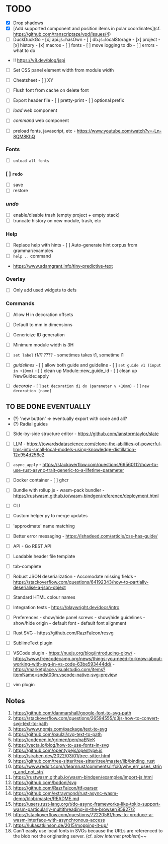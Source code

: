 # TODO

- [x] Drop shadows
- [x] [Add supported component and position items in polar coordinates](cf. https://github.com/transcriptaze/vpd/issues/4)
- [ ] DuckDuckGo
      - [x] api.js::hasOwn
      - [ ] db.js::localStorage
            - [x] project
            - [x] history
            - [x] macros
            - [ ] fonts
            - [ ] move logging to db
            - [ ] errors - what to do

- !! https://v8.dev/blog/jspi
- [ ] Set CSS panel element width from module width
- [ ] Cheatsheet
      - [ ] XY

- [ ] Flush font from cache on delete font
- [ ] Export header file
      - [ ] pretty-print
      - [ ] optional prefix

- [ ] _load_ web component
- [ ] _command_ web component
- [ ] preload fonts, javascript, etc
      - https://www.youtube.com/watch?v=-Ln-8QM8KhQ

### Fonts
   - [ ] `unload all fonts`

### [ ] `redo`
   - [ ] save
   - [ ] restore

### _undo_
   - [ ] enable/disable trash (empty project + empty stack)
   - [ ] truncate history on new module, trash, etc

### Help
- [ ] Replace help with hints
      - [ ] Auto-generate hint corpus from grammar/examples
- [ ] `help ..` command
- https://www.adamgrant.info/tiny-predictive-text

### Overlay
- [ ] Only add used widgets to defs

### Commands
- [ ] Allow H in decoration offsets
- [ ] Default to mm in dimensions
- [ ] Genericize ID generation
- [ ] Minimum module width is 3H
- [ ] `set label` _t1/l1_ ????
      - sometimes takes t1, sometime l1

- [ ] _guidelines_
      - [ ] allow both guide and guideline
      - [ ] `set guide v1 (input in +10mm)`
      - [ ] clean up Module::new_guide_id
      - [ ] clean up NewGuide::apply

- [ ] _decorate_
      - [ ] `set decoration d1 dx (parameter v +10mm)`
      - [ ] `new decoration [name]`


## TO BE DONE EVENTUALLY
- (?) 'new button' => eventually export with code and all?
- (?) Radial guides

- [ ] Side-by-side structure editor
      - https://github.com/ianstormtaylor/slate

- [ ] LLM
      - https://towardsdatascience.com/clone-the-abilities-of-powerful-llms-into-small-local-models-using-knowledge-distillation-12e954d256c2

- [ ] `async_apply`
      - https://stackoverflow.com/questions/69560112/how-to-use-rust-async-trait-generic-to-a-lifetime-parameter

- [ ] Docker container
      - [ ] ghcr

- [ ] Bundle with rollup.js
      - wasm-pack bundler
      - https://rustwasm.github.io/wasm-bindgen/reference/deployment.html

- [ ] CLI
- [ ] Custom helper.py to merge updates
- [ ] 'approximate' name matching
- [ ] Better error messaging
      - https://ishadeed.com/article/css-has-guide/

- [ ] API
      - Go REST API

- [ ] Loadable header file template
- [ ] tab-complete
- [ ] Robust JSON deserialization 
      - Accomodate missing fields
      - https://stackoverflow.com/questions/64192343/how-to-partially-deserialise-a-json-object

- [ ] Standard HTML colour names
- [ ] Integration tests
      - https://playwright.dev/docs/intro

- [ ] Preferences
      - show/hide panel screws
      - show/hide guidelines
      - show/hide origin
      - default font
      - default font alignment

- [ ] Rust SVG
      - https://github.com/RazrFalcon/resvg
      

- [ ] SublimeText plugin
- [ ] VSCode plugin
      - https://nuejs.org/blog/introducing-glow/
      - https://www.freecodecamp.org/news/things-you-need-to-know-about-working-with-svg-in-vs-code-63be593444dd/
      - https://marketplace.visualstudio.com/items?itemName=sndst00m.vscode-native-svg-preview
- [ ] vim plugin


## Notes

1.  https://github.com/danmarshall/google-font-to-svg-path
2.  https://stackoverflow.com/questions/26594555/d3js-how-to-convert-svg-text-to-path
3.  https://www.npmjs.com/package/text-to-svg
4.  https://github.com/paulzi/svg-text-to-path
5.  https://codepen.io/grimen/pen/naENeK
6.  https://vecta.io/blog/how-to-use-fonts-in-svg
7.  https://github.com/opentypejs/opentype.js
8.  https://siraben.dev/2022/03/01/tree-sitter.html
9.  https://github.com/tree-sitter/tree-sitter/tree/master/lib/binding_rust
10. https://www.reddit.com/r/learnrust/comments/lrfci0/why_err_uses_string_and_not_str/
11. https://rustwasm.github.io/wasm-bindgen/examples/import-js.html
12. https://github.com/bodoni/svg
13. https://github.com/RazrFalcon/ttf-parser
14. https://github.com/extraymond/rust-async-wasm-demo/blob/master/README.md
15. https://users.rust-lang.org/t/do-async-frameworks-like-tokio-support-wasm-particularly-multithreading-in-the-browser/85927/2
16. https://stackoverflow.com/questions/72220581/how-to-produce-a-wasm-interface-with-asynchronous-access
17. https://lukasatkinson.de/2015/mopping-it-up/
18. Can't easily use local fonts in SVGs because the URLs are referenced to the blob not the originating server.
    (cf. _slow Internet problem_)~~


